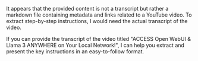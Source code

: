 It appears that the provided content is not a transcript but rather a markdown file containing metadata and links related to a YouTube video. To extract step-by-step instructions, I would need the actual transcript of the video.

If you can provide the transcript of the video titled "ACCESS Open WebUI & Llama 3 ANYWHERE on Your Local Network!", I can help you extract and present the key instructions in an easy-to-follow format.
